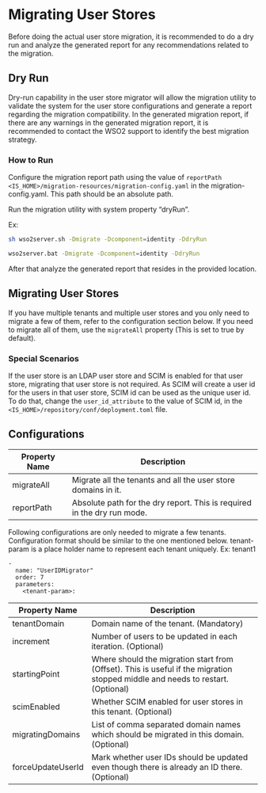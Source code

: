 # Migrating User Stores

Before doing the actual user store migration, it is recommended to do a dry run and analyze the generated report for 
any recommendations related to the migration. 

## Dry Run

Dry-run capability in the user store migrator will allow the migration utility to validate the system for the 
user store configurations and generate a report regarding the migration compatibility. In the generated migration report, 
if there are any warnings in the generated migration report, it is recommended to contact the WSO2 support to identify the best migration strategy.

### How to Run

Configure the migration report path using the value of `reportPath` `<IS_HOME>/migration-resources/migration-config.yaml` in the migration-config.yaml. 
This path should be an absolute path. 

Run the migration utility with system property “dryRun”. 

Ex:

``` bash tab="Unix/Linux"
sh wso2server.sh -Dmigrate -Dcomponent=identity -DdryRun
```

``` bash tab="Windows"
wso2server.bat -Dmigrate -Dcomponent=identity -DdryRun
```
 
After that analyze the generated report that resides in the provided location.

## Migrating User Stores

If you have multiple tenants and multiple user stores and you only need to migrate a few of them, refer to the 
configuration section below. If you need to migrate all of them, use the `migrateAll` property (This is set to true by default).  

### Special Scenarios

If the user store is an LDAP user store and SCIM is enabled for that user store, migrating that user store is not
 required. 
As SCIM will create a user id for the users in that user store, SCIM id can be used as the unique user id. To do that, 
change the `user_id_attribute` to the value of SCIM id, in the `<IS_HOME>/repository/conf/deployment.toml` file.

## Configurations

| Property Name | Description |
| ------------- | ----------- |
| migrateAll | Migrate all the tenants and all the user store domains in it. |
| reportPath | Absolute path for the dry report. This is required in the dry run mode. |


Following configurations are only needed to migrate a few tenants. Configuration format should be similar to the one mentioned below. tenant-param is a place holder name to represent each tenant uniquely. Ex: tenant1

```  
-
  name: "UserIDMigrator"
  order: 7
  parameters:
    <tenant-param>:
```

| Property Name | Description |
| ------------- | ----------- |
| tenantDomain | Domain name of the tenant. (Mandatory) |
| increment | Number of users to be updated in each iteration. (Optional) |
| startingPoint | Where should the migration start from (Offset). This is useful if the migration stopped middle and needs to restart. (Optional) |
| scimEnabled | Whether SCIM enabled for user stores in this tenant. (Optional) |
| migratingDomains | List of comma separated domain names which should be migrated in this domain. (Optional) |
| forceUpdateUserId | Mark whether user IDs should be updated even though there is already an ID there. (Optional) |
